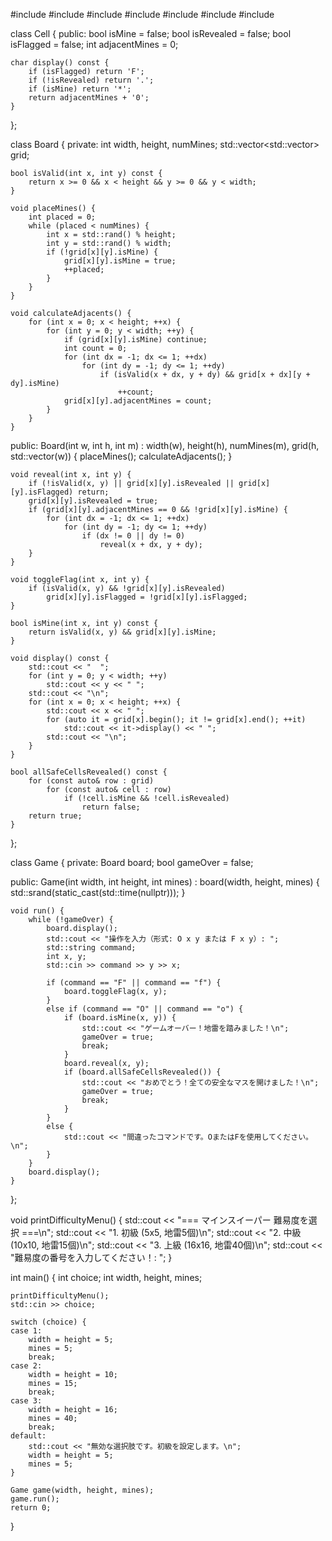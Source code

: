 #include <iostream>
#include <vector>
#include <cstdlib>
#include <ctime>
#include <iomanip>
#include <algorithm>
#include <string>

class Cell {
public:
    bool isMine = false;
    bool isRevealed = false;
    bool isFlagged = false;
    int adjacentMines = 0;

    char display() const {
        if (isFlagged) return 'F';
        if (!isRevealed) return '.';
        if (isMine) return '*';
        return adjacentMines + '0';
    }
};

class Board {
private:
    int width, height, numMines;
    std::vector<std::vector<Cell>> grid;

    bool isValid(int x, int y) const {
        return x >= 0 && x < height && y >= 0 && y < width;
    }

    void placeMines() {
        int placed = 0;
        while (placed < numMines) {
            int x = std::rand() % height;
            int y = std::rand() % width;
            if (!grid[x][y].isMine) {
                grid[x][y].isMine = true;
                ++placed;
            }
        }
    }

    void calculateAdjacents() {
        for (int x = 0; x < height; ++x) {
            for (int y = 0; y < width; ++y) {
                if (grid[x][y].isMine) continue;
                int count = 0;
                for (int dx = -1; dx <= 1; ++dx)
                    for (int dy = -1; dy <= 1; ++dy)
                        if (isValid(x + dx, y + dy) && grid[x + dx][y + dy].isMine)
                            ++count;
                grid[x][y].adjacentMines = count;
            }
        }
    }

public:
    Board(int w, int h, int m) : width(w), height(h), numMines(m), grid(h, std::vector<Cell>(w)) {
        placeMines();
        calculateAdjacents();
    }

    void reveal(int x, int y) {
        if (!isValid(x, y) || grid[x][y].isRevealed || grid[x][y].isFlagged) return;
        grid[x][y].isRevealed = true;
        if (grid[x][y].adjacentMines == 0 && !grid[x][y].isMine) {
            for (int dx = -1; dx <= 1; ++dx)
                for (int dy = -1; dy <= 1; ++dy)
                    if (dx != 0 || dy != 0)
                        reveal(x + dx, y + dy);
        }
    }

    void toggleFlag(int x, int y) {
        if (isValid(x, y) && !grid[x][y].isRevealed)
            grid[x][y].isFlagged = !grid[x][y].isFlagged;
    }

    bool isMine(int x, int y) const {
        return isValid(x, y) && grid[x][y].isMine;
    }

    void display() const {
        std::cout << "  ";
        for (int y = 0; y < width; ++y)
            std::cout << y << " ";
        std::cout << "\n";
        for (int x = 0; x < height; ++x) {
            std::cout << x << " ";
            for (auto it = grid[x].begin(); it != grid[x].end(); ++it)
                std::cout << it->display() << " ";
            std::cout << "\n";
        }
    }

    bool allSafeCellsRevealed() const {
        for (const auto& row : grid)
            for (const auto& cell : row)
                if (!cell.isMine && !cell.isRevealed)
                    return false;
        return true;
    }
};

class Game {
private:
    Board board;
    bool gameOver = false;

public:
    Game(int width, int height, int mines) : board(width, height, mines) {
        std::srand(static_cast<unsigned int>(std::time(nullptr)));
    }

    void run() {
        while (!gameOver) {
            board.display();
            std::cout << "操作を入力（形式: O x y または F x y）: ";
            std::string command;
            int x, y;
            std::cin >> command >> y >> x;

            if (command == "F" || command == "f") {
                board.toggleFlag(x, y);
            }
            else if (command == "O" || command == "o") {
                if (board.isMine(x, y)) {
                    std::cout << "ゲームオーバー！地雷を踏みました！\n";
                    gameOver = true;
                    break;
                }
                board.reveal(x, y);
                if (board.allSafeCellsRevealed()) {
                    std::cout << "おめでとう！全ての安全なマスを開けました！\n";
                    gameOver = true;
                    break;
                }
            }
            else {
                std::cout << "間違ったコマンドです。OまたはFを使用してください。\n";
            }
        }
        board.display();
    }
};

void printDifficultyMenu() {
    std::cout << "=== マインスイーパー 難易度を選択 ===\n";
    std::cout << "1. 初級 (5x5, 地雷5個)\n";
    std::cout << "2. 中級 (10x10, 地雷15個)\n";
    std::cout << "3. 上級 (16x16, 地雷40個)\n";
    std::cout << "難易度の番号を入力してください！: ";
}

int main() {
    int choice;
    int width, height, mines;

    printDifficultyMenu();
    std::cin >> choice;

    switch (choice) {
    case 1:
        width = height = 5;
        mines = 5;
        break;
    case 2:
        width = height = 10;
        mines = 15;
        break;
    case 3:
        width = height = 16;
        mines = 40;
        break;
    default:
        std::cout << "無効な選択肢です。初級を設定します。\n";
        width = height = 5;
        mines = 5;
    }

    Game game(width, height, mines);
    game.run();
    return 0;
}
